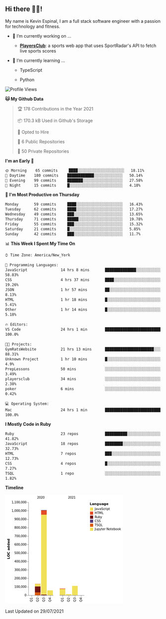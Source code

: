 ## Hi there 👋🏽!

My name is Kevin Espinal, I am a full stack software engineer with a passion for technology and fitness.

- 🔭 I’m currently working on ...

     - **[PlayersClub](https://playersclub.herokuapp.com/#/)**: a sports web app that uses SportRadar's API to fetch live sports scores

- 🌱 I’m currently learning ...

     - TypeScript
     
     - Python
     
<!--START_SECTION:waka-->
![Profile Views](http://img.shields.io/badge/Profile%20Views-0-blue)

**🐱 My Github Data** 

> 🏆 178 Contributions in the Year 2021
 > 
> 📦 170.3 kB Used in Github's Storage 
 > 
> 💼 Opted to Hire
 > 
> 📜 6 Public Repositories 
 > 
> 🔑 50 Private Repositories  
 > 
**I'm an Early 🐤** 

```text
🌞 Morning    65 commits     ████░░░░░░░░░░░░░░░░░░░░░   18.11% 
🌆 Daytime    180 commits    ████████████░░░░░░░░░░░░░   50.14% 
🌃 Evening    99 commits     ███████░░░░░░░░░░░░░░░░░░   27.58% 
🌙 Night      15 commits     █░░░░░░░░░░░░░░░░░░░░░░░░   4.18%

```
📅 **I'm Most Productive on Thursday** 

```text
Monday       59 commits     ████░░░░░░░░░░░░░░░░░░░░░   16.43% 
Tuesday      62 commits     ████░░░░░░░░░░░░░░░░░░░░░   17.27% 
Wednesday    49 commits     ███░░░░░░░░░░░░░░░░░░░░░░   13.65% 
Thursday     71 commits     █████░░░░░░░░░░░░░░░░░░░░   19.78% 
Friday       55 commits     ███░░░░░░░░░░░░░░░░░░░░░░   15.32% 
Saturday     21 commits     █░░░░░░░░░░░░░░░░░░░░░░░░   5.85% 
Sunday       42 commits     ███░░░░░░░░░░░░░░░░░░░░░░   11.7%

```


📊 **This Week I Spent My Time On** 

```text
⌚︎ Time Zone: America/New_York

💬 Programming Languages: 
JavaScript               14 hrs 8 mins       ██████████████░░░░░░░░░░░   58.83% 
CSS                      4 hrs 37 mins       ████░░░░░░░░░░░░░░░░░░░░░   19.26% 
JSON                     1 hr 57 mins        ██░░░░░░░░░░░░░░░░░░░░░░░   8.13% 
HTML                     1 hr 18 mins        █░░░░░░░░░░░░░░░░░░░░░░░░   5.41% 
Other                    1 hr 14 mins        █░░░░░░░░░░░░░░░░░░░░░░░░   5.18%

🔥 Editors: 
VS Code                  24 hrs 1 min        █████████████████████████   100.0%

🐱‍💻 Projects: 
GymRatsWebsite           21 hrs 13 mins      ██████████████████████░░░   88.31% 
Unknown Project          1 hr 10 mins        █░░░░░░░░░░░░░░░░░░░░░░░░   4.9% 
PrepLessons              50 mins             ░░░░░░░░░░░░░░░░░░░░░░░░░   3.49% 
playersclub              34 mins             ░░░░░░░░░░░░░░░░░░░░░░░░░   2.38% 
poker                    6 mins              ░░░░░░░░░░░░░░░░░░░░░░░░░   0.42%

💻 Operating System: 
Mac                      24 hrs 1 min        █████████████████████████   100.0%

```

**I Mostly Code in Ruby** 

```text
Ruby                     23 repos            ██████████░░░░░░░░░░░░░░░   41.82% 
JavaScript               18 repos            ████████░░░░░░░░░░░░░░░░░   32.73% 
HTML                     7 repos             ███░░░░░░░░░░░░░░░░░░░░░░   12.73% 
CSS                      4 repos             █░░░░░░░░░░░░░░░░░░░░░░░░   7.27% 
TSQL                     1 repo              ░░░░░░░░░░░░░░░░░░░░░░░░░   1.82%

```


**Timeline**

![Chart not found](https://raw.githubusercontent.com/espinalk212/espinalk212/main/charts/bar_graph.png) 


 Last Updated on 29/07/2021
<!--END_SECTION:waka-->


<!--
**espinalk212/espinalk212** is a ✨ _special_ ✨ repository because its `README.md` (this file) appears on your GitHub profile.

Here are some ideas to get you started:

- 🔭 I’m currently working on ...
- 🌱 I’m currently learning ...
- 👯 I’m looking to collaborate on ...
- 🤔 I’m looking for help with ...
- 💬 Ask me about ...
- 📫 How to reach me: ...
- 😄 Pronouns: ...
- ⚡ Fun fact: ...
-->
